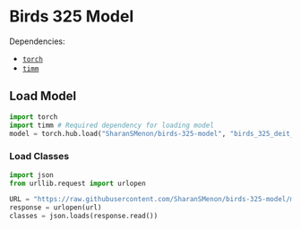 # Birds 325 Model

Dependencies:

- [`torch`](https://www.pytorch.org/)
- [`timm`](https://github.com/rwightman/pytorch-image-models)


## Load Model

```python
import torch
import timm # Required dependency for loading model
model = torch.hub.load("SharanSMenon/birds-325-model", "birds_325_deit_tiny_patch16_224")
```

### Load Classes

```python
import json
from urllib.request import urlopen

URL = "https://raw.githubusercontent.com/SharanSMenon/birds-325-model/main/classes.json"
response = urlopen(url)
classes = json.loads(response.read())
```